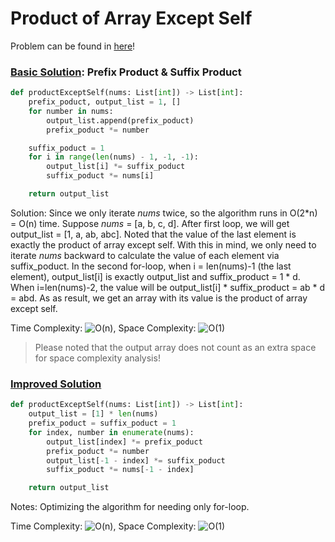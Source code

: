 # Product of Array Except Self

Problem can be found in [here](https://leetcode.com/problems/product-of-array-except-self)!

### [Basic Solution](/Array/238-ProductofArrayExceptSelf/solution1.py): Prefix Product & Suffix Product

```python
def productExceptSelf(nums: List[int]) -> List[int]:
    prefix_poduct, output_list = 1, []
    for number in nums:
        output_list.append(prefix_poduct)
        prefix_poduct *= number

    suffix_poduct = 1
    for i in range(len(nums) - 1, -1, -1):
        output_list[i] *= suffix_poduct
        suffix_poduct *= nums[i]

    return output_list
```

Solution: Since we only iterate *nums* twice, so the algorithm runs in O(2\*n) = O(n) time. Suppose *nums* = [a, b, c, d]. After first loop, we will get output_list = [1, a, ab, abc]. Noted that the value of the last element is exactly the product of array except self. With this in mind, we only need to iterate *nums* backward to calculate the value of each element via suffix_poduct. In the second for-loop, when i = len(nums)-1 (the last element), output_list\[i] is exactly output_list and suffix_product = 1 * d. When i=len(nums)-2, the value will be output_list\[i] * suffix_product = ab * d = abd. As as result, we get an array with its value is the product of array except self.

Time Complexity: ![O(n)](<https://latex.codecogs.com/svg.image?\inline&space;O(n)>), Space Complexity: ![O(1)](<https://latex.codecogs.com/svg.image?\inline&space;O(1)>)
> Please noted that the output array does not count as an extra space for space complexity analysis!

### [Improved Solution](/Array/238-ProductofArrayExceptSelf/solution2.py)

```python
def productExceptSelf(nums: List[int]) -> List[int]:
    output_list = [1] * len(nums)
    prefix_poduct = suffix_poduct = 1
    for index, number in enumerate(nums):
        output_list[index] *= prefix_poduct
        prefix_poduct *= number
        output_list[-1 - index] *= suffix_poduct
        suffix_poduct *= nums[-1 - index]

    return output_list
```

Notes: Optimizing the algorithm for needing only for-loop.

Time Complexity: ![O(n)](<https://latex.codecogs.com/svg.image?\inline&space;O(n)>), Space Complexity: ![O(1)](<https://latex.codecogs.com/svg.image?\inline&space;O(1)>)
